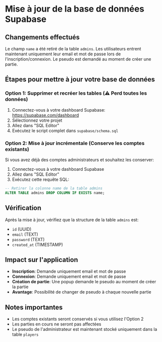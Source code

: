 # Mise à jour de la base de données Supabase

## Changements effectués

Le champ `name` a été retiré de la table `admins`. Les utilisateurs entrent maintenant uniquement leur email et mot de passe lors de l'inscription/connexion. Le pseudo est demandé au moment de créer une partie.

## Étapes pour mettre à jour votre base de données

### Option 1: Supprimer et recréer les tables (⚠️ Perd toutes les données)

1. Connectez-vous à votre dashboard Supabase: https://supabase.com/dashboard
2. Sélectionnez votre projet
3. Allez dans "SQL Editor"
4. Exécutez le script complet dans `supabase/schema.sql`

### Option 2: Mise à jour incrémentale (Conserve les comptes existants)

Si vous avez déjà des comptes administrateurs et souhaitez les conserver:

1. Connectez-vous à votre dashboard Supabase
2. Allez dans "SQL Editor"
3. Exécutez cette requête SQL:

```sql
-- Retirer la colonne name de la table admins
ALTER TABLE admins DROP COLUMN IF EXISTS name;
```

## Vérification

Après la mise à jour, vérifiez que la structure de la table `admins` est:
- `id` (UUID)
- `email` (TEXT)
- `password` (TEXT)
- `created_at` (TIMESTAMP)

## Impact sur l'application

- **Inscription**: Demande uniquement email et mot de passe
- **Connexion**: Demande uniquement email et mot de passe
- **Création de partie**: Une popup demande le pseudo au moment de créer la partie
- **Avantage**: Possibilité de changer de pseudo à chaque nouvelle partie

## Notes importantes

- Les comptes existants seront conservés si vous utilisez l'Option 2
- Les parties en cours ne seront pas affectées
- Le pseudo de l'administrateur est maintenant stocké uniquement dans la table `players`
